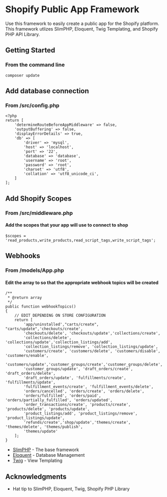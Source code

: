# Shopify Public App Framework

Use this framework to easily create a public app for the Shopify platform. This framework utlizes SlimPHP, Eloquent, Twig Templating, and Shopify PHP API Library.

## Getting Started

### From the command line

```
composer update
```

## Add database connection
### From /src/config.php

```
<?php
return [
    'determineRouteBeforeAppMiddleware' => false,
    'outputBuffering' => false,
    'displayErrorDetails' => true,
    'db' => [
        'driver' => 'mysql',
        'host' => 'localhost',
        'port' => '22',
        'database' => 'database',
        'username' => 'root',
        'password' => 'root',
        'charset' => 'utf8',
        'collation' => 'utf8_unicode_ci',
    ]
];
```

## Add Shopify Scopes
### From /src/middleware.php
#### Add the scopes that your app will use to connect to shop
```
$scopes = 'read_products,write_products,read_script_tags,write_script_tags';
```

## Webhooks
### From /models/App.php
#### Edit the array to so that the appropriate webhook topics will be created
```
/**
 * @return array
 */
public function webhookTopics()
{
    // EDIT DEPENDING ON STORE CONFIGURATION
    return [
        'app/uninstalled',"carts/create", "carts/update",'checkouts/create',
        'checkouts/delete', 'checkouts/update','collections/create',
        'collections/delete', 'collections/update','collection_listings/add',
        'collection_listings/remove', 'collection_listings/update',
        'customers/create', 'customers/delete', 'customers/disable', 'customers/enable',
        'customers/update','customer_groups/create','customer_groups/delete',
        'customer_groups/update', 'draft_orders/create', 'draft_orders/delete',
        'draft_orders/update', 'fulfillments/create', 'fulfillments/update',
        'fulfillment_events/create', 'fulfillment_events/delete',
        'orders/cancelled', 'orders/create', 'orders/delete',
        'orders/fulfilled', 'orders/paid', 'orders/partially_fulfilled', 'orders/updated',
        'order_transactions/create', 'products/create', 'products/delete', 'products/update',
        'product_listings/add', 'product_listings/remove', 'product_listings/update',
        'refunds/create','shop/update','themes/create', 'themes/delete', 'themes/publish',
        'themes/update'
    ];
}
```

* [SlimPHP](https://www.slimframework.com/) - The base framework
* [Eloquent](https://laravel.com/docs/5.5/eloquent) - Database Management
* [Twig](https://twig.symfony.com/doc/2.x/) - View Templating

## Acknowledgments

* Hat tip to SlimPHP, Eloquent, Twig, Shopify PHP Library
